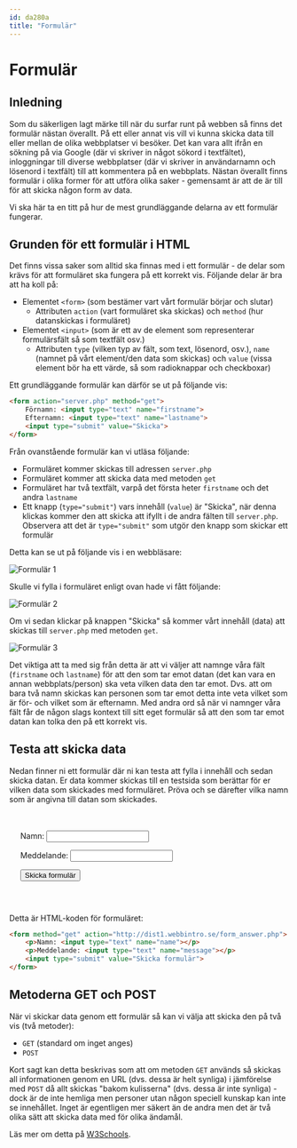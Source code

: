 ```yaml
---
id: da280a
title: "Formulär"
---
```


# Formulär

## Inledning

Som du säkerligen lagt märke till när du surfar runt på webben så finns det formulär nästan överallt. På ett eller annat vis vill vi kunna skicka data till eller mellan de olika webbplatser vi besöker. Det kan vara allt ifrån en sökning på via Google (där vi skriver in något sökord i textfältet), inloggningar till diverse webbplatser (där vi skriver in användarnamn och lösenord i textfält) till att kommentera på en webbplats. Nästan överallt finns formulär i olika former för att utföra olika saker - gemensamt är att de är till för att skicka någon form av data.

Vi ska här ta en titt på hur de mest grundläggande delarna av ett formulär fungerar.

## Grunden för ett formulär i HTML

Det finns vissa saker som alltid ska finnas med i ett formulär - de delar som krävs för att formuläret ska fungera på ett korrekt vis. Följande delar är bra att ha koll på:

* Elementet `<form>` (som bestämer vart vårt formulär börjar och slutar)
    * Attributen `action` (vart formuläret ska skickas) och `method` (hur datanskickas i formuläret)
* Elementet `<input>` (som är ett av de element som representerar formulärsfält så som textfält osv.)
    * Attributen `type` (vilken typ av fält, som text, lösenord, osv.), `name` (namnet på vårt element/den data som skickas) och `value` (vissa element bör ha ett värde, så som radioknappar och checkboxar)

Ett grundläggande formulär kan därför se ut på följande vis:

``` html
<form action="server.php" method="get">
    Förnamn: <input type="text" name="firstname">
    Efternamn: <input type="text" name="lastname">
    <input type="submit" value="Skicka">
</form>
```

Från ovanstående formulär kan vi utläsa följande:

* Formuläret kommer skickas till adressen `server.php`
* Formuläret kommer att skicka data med metoden `get`
* Formuläret har två textfält, varpå det första heter `firstname` och det andra `lastname`
* Ett knapp (`type="submit"`) vars innehåll (`value`) är "Skicka", när denna klickas kommer den att skicka att ifyllt i de andra fälten till `server.php`. Observera att det är `type="submit"` som utgör den knapp som skickar ett formulär

Detta kan se ut på följande vis i en webbläsare:

![Formulär 1](../assets/da280a_form_bild1.png)

Skulle vi fylla i formuläret enligt ovan hade vi fått följande:

![Formulär 2](../assets/da280a_form_bild2.png)

Om vi sedan klickar på knappen "Skicka" så kommer vårt innehåll (data) att skickas till `server.php` med metoden `get`.

![Formulär 3](../assets/da280a_form_bild3.png)

Det viktiga att ta med sig från detta är att vi väljer att namnge våra fält (`firstname` och `lastname`) för att den som tar emot datan (det kan vara en annan webbplats/person) ska veta vilken data den tar emot. Dvs. att om bara två namn skickas kan personen som tar emot detta inte veta vilket som är för- och vilket som är efternamn. Med andra ord så när vi namnger våra fält får de någon slags kontext till sitt eget formulär så att den som tar emot datan kan tolka den på ett korrekt vis.

## Testa att skicka data

Nedan finner ni ett formulär där ni kan testa att fylla i innehåll och sedan skicka datan. Er data kommer skickas till en testsida som berättar för er vilken data som skickades med formuläret. Pröva och se därefter vilka namn som är angivna till datan som skickades.

<div id="test-form" style="padding: 20px 20px 30px 20px">
    <form method="get" action="http://dist1.webbintro.se/form_answer.php">
        <p>Namn: <input type="text" name="name"></p>
        <p>Meddelande: <input type="text" name="message"></p>
        <input type="submit" value="Skicka formulär">
    </form>
</div>

Detta är HTML-koden för formuläret:

``` html
<form method="get" action="http://dist1.webbintro.se/form_answer.php">
    <p>Namn: <input type="text" name="name"></p>
    <p>Meddelande: <input type="text" name="message"></p>
    <input type="submit" value="Skicka formulär">
</form>
```

## Metoderna GET och POST

När vi skickar data genom ett formulär så kan vi välja att skicka den på två vis (två metoder):

* `GET` (standard om inget anges)
* `POST`

Kort sagt kan detta beskrivas som att om metoden `GET` används så skickas all informationen genom en URL (dvs. dessa är helt synliga) i jämförelse med `POST` då allt skickas "bakom kulisserna" (dvs. dessa är inte synliga) - dock är de inte hemliga men personer utan någon speciell kunskap kan inte se innehållet. Inget är egentligen mer säkert än de andra men det är två olika sätt att skicka data med för olika ändamål.

Läs mer om detta på [W3Schools](http://www.w3schools.com/tags/ref_httpmethods.asp).

